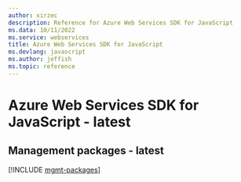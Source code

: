 ```yaml
---
author: xirzec
description: Reference for Azure Web Services SDK for JavaScript
ms.data: 10/11/2022
ms.service: webservices
title: Azure Web Services SDK for JavaScript
ms.devlang: javascript
ms.author: jeffish
ms.topic: reference
---
```

# Azure Web Services SDK for JavaScript - latest

## Management packages - latest
[!INCLUDE [mgmt-packages](web-services-mgmt-index.md)]